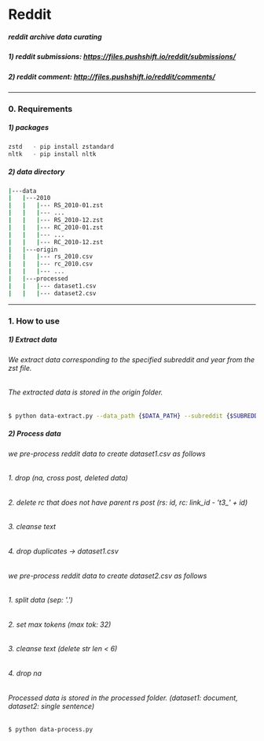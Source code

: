 # Reddit
##### reddit archive data curating 

##### 1) reddit submissions:  https://files.pushshift.io/reddit/submissions/
##### 2) reddit comment: http://files.pushshift.io/reddit/comments/

***
### 0. Requirements 
##### 1) packages 
```python
zstd   - pip install zstandard 
nltk   - pip install nltk
```

##### 2) data directory
```bash 
|---data 
|   |---2010
|   |   |--- RS_2010-01.zst 
|   |   |--- ... 
|   |   |--- RS_2010-12.zst 
|   |   |--- RC_2010-01.zst 
|   |   |--- ...
|   |   |--- RC_2010-12.zst
|   |---origin
|   |   |--- rs_2010.csv 
|   |   |--- rc_2010.csv 
|   |   |--- ...  
|   |---processed
|   |   |--- dataset1.csv 
|   |   |--- dataset2.csv 
```

***
### 1. How to use 
##### 1) Extract data 
###### We extract data corresponding to the specified subreddit and year from the zst file.   
###### The extracted data is stored in the origin folder.

```bash
$ python data-extract.py --data_path {$DATA_PATH} --subreddit {$SUBREDDIT_NAME} --year {$YEAR} 
```

##### 2) Process data 
###### we pre-process reddit data to create dataset1.csv as follows
######   1. drop (na, cross post, deleted data)
######   2. delete rc that does not have parent rs post (rs: id, rc: link_id  - 't3_' + id)
######   3. cleanse text    
######   4. drop duplicates  -> dataset1.csv 

###### we pre-process reddit data to create dataset2.csv as follows 
######   1. split data (sep: '.') 
######   2. set max tokens (max tok: 32) 
######   3. cleanse text  (delete str len < 6) 
######   4. drop na 

###### Processed data is stored in the processed folder. (dataset1: document, dataset2: single sentence) 

```bash 
$ python data-process.py
```
